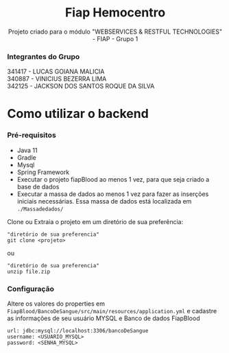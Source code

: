 
<h1 align="center"> Fiap Hemocentro </h1>
<p align="center"> Projeto criado para o módulo "WEBSERVICES & RESTFUL TECHNOLOGIES" - FIAP - Grupo 1 <br></p>


###  Integrantes do Grupo<Br>
341417 - LUCAS GOIANA MALICIA<br>
340887 - VINICIUS BEZERRA LIMA<br>
342125 - JACKSON DOS SANTOS ROQUE DA SILVA<Br>

# Como utilizar o backend

### Pré-requisitos

- Java 11
- Gradle
- Mysql
- Spring Framework
- Executar o projeto fiapBlood ao menos 1 vez, para que seja criado a base de dados
- Executar a massa de dados ao menos 1 vez para fazer as inserções iniciais necessárias. Essa massa de dados está localizada em `./Massadedados/`

 <p> Clone ou Extraia o projeto em um diretório de sua preferência:</p>

    "diretório de sua preferencia"
    git clone <projeto>

ou

    "diretório de sua preferencia"
    unzip file.zip


### Configuração
Altere os valores  do properties em `FiapBlood/BancoDeSangue/src/main/resources/application.yml` e cadastre as informações de seu usuário MYSQL e Banco de dados FiapBlood

    url: jdbc:mysql://localhost:3306/bancoDeSangue
    username: <USUARIO_MYSQL>
    password: <SENHA_MYSQL>

